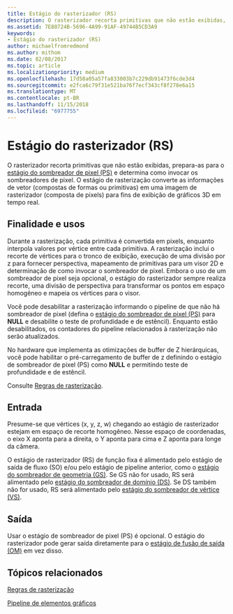```yaml
---
title: Estágio do rasterizador (RS)
description: O rasterizador recorta primitivas que não estão exibidas, prepara-as para o estágio do sombreador de pixel (PS) e determina como invocar os sombreadores de pixel.
ms.assetid: 7E80724B-5696-4A99-91AF-49744B5CD3A9
keywords:
- Estágio do rasterizador (RS)
author: michaelfromredmond
ms.author: mithom
ms.date: 02/08/2017
ms.topic: article
ms.localizationpriority: medium
ms.openlocfilehash: 17d58a05a57fa833003b7c229db91473f6cde3d4
ms.sourcegitcommit: e2fca6c79f31e521ba76f7ecf343cf8f278e6a15
ms.translationtype: MT
ms.contentlocale: pt-BR
ms.lasthandoff: 11/15/2018
ms.locfileid: "6977755"
---
```

# <a name="rasterizer-rs-stage"></a>Estágio do rasterizador (RS)


O rasterizador recorta primitivas que não estão exibidas, prepara-as para o [estágio do sombreador de pixel (PS)](pixel-shader-stage--ps-.md) e determina como invocar os sombreadores de pixel. O estágio de rasterização converte as informações de vetor (compostas de formas ou primitivas) em uma imagem de rasterizador (composta de pixels) para fins de exibição de gráficos 3D em tempo real.

## <a name="span-idpurposeandusesspanspan-idpurposeandusesspanspan-idpurposeandusesspanpurpose-and-uses"></a><span id="Purpose_and_uses"></span><span id="purpose_and_uses"></span><span id="PURPOSE_AND_USES"></span>Finalidade e usos


Durante a rasterização, cada primitiva é convertida em pixels, enquanto interpola valores por vértice entre cada primitiva. A rasterização inclui o recorte de vértices para o tronco de exibição, execução de uma divisão por z para fornecer perspectiva, mapeamento de primitivas para um visor 2D e determinação de como invocar o sombreador de pixel. Embora o uso de um sombreador de pixel seja opcional, o estágio do rasterizador sempre realiza recorte, uma divisão de perspectiva para transformar os pontos em espaço homogêneo e mapeia os vértices para o visor.

Você pode desabilitar a rasterização informando o pipeline de que não há sombreador de pixel (defina o [estágio do sombreador de pixel (PS)](pixel-shader-stage--ps-.md) para **NULL** e desabilite o teste de profundidade e de estêncil). Enquanto estão desabilitados, os contadores do pipeline relacionados à rasterização não serão atualizados.

No hardware que implementa as otimizações de buffer de Z hierárquicas, você pode habilitar o pré-carregamento de buffer de z definindo o estágio de sombreador de pixel (PS) como **NULL** e permitindo teste de profundidade e de estêncil.

Consulte [Regras de rasterização](rasterization-rules.md).

## <a name="span-idinputspanspan-idinputspanspan-idinputspaninput"></a><span id="Input"></span><span id="input"></span><span id="INPUT"></span>Entrada


Presume-se que vértices (x, y, z, w) chegando ao estágio de rasterizador estejam em espaço de recorte homogêneo. Nesse espaço de coordenadas, o eixo X aponta para a direita, o Y aponta para cima e Z aponta para longe da câmera.

O estágio de rasterizador (RS) de função fixa é alimentado pelo estágio de saída de fluxo (SO) e/ou pelo estágio de pipeline anterior, como o [estágio do sombreador de geometria (GS)](geometry-shader-stage--gs-.md). Se GS não for usado, RS será alimentado pelo [estágio do sombreador de domínio (DS)](domain-shader-stage--ds-.md). Se DS também não for usado, RS será alimentado pelo [estágio do sombreador de vértice (VS)](vertex-shader-stage--vs-.md).

## <a name="span-idoutputspanspan-idoutputspanspan-idoutputspanoutput"></a><span id="Output"></span><span id="output"></span><span id="OUTPUT"></span>Saída


Usar o estágio de sombreador de pixel (PS) é opcional. O estágio do rasterizador pode gerar saída diretamente para o [estágio de fusão de saída (OM)](output-merger-stage--om-.md) em vez disso.

## <a name="span-idrelated-topicsspanrelated-topics"></a><span id="related-topics"></span>Tópicos relacionados


[Regras de rasterização](rasterization-rules.md)

[Pipeline de elementos gráficos](graphics-pipeline.md)

 

 




